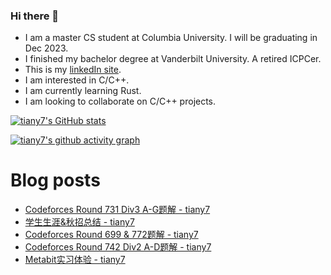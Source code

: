 ### Hi there 👋
- I am a master CS student at Columbia University. I will be graduating in Dec 2023.
- I finished my bachelor degree at Vanderbilt University. A retired ICPCer.
- This is my [linkedIn site](https://www.linkedin.com/in/yuanhan-tian-02729117a/).
- I am interested in C/C++.
- I am currently learning Rust.
- I am looking to collaborate on C/C++ projects.

[![tiany7's GitHub stats](https://github-readme-stats.vercel.app/api?username=tiany7)](https://github.com/anuraghazra/github-readme-stats)

[![tiany7's github activity graph](https://github-readme-activity-graph.cyclic.app/graph?username=tiany7&theme=dracula&bg_color=FFFFFF&color=000000&line=87CEEB)](https://github.com/ashutosh00710/github-readme-activity-graph)

# Blog posts
<!-- BLOG-POST-LIST:START -->
- [Codeforces Round 731 Div3 A-G题解 - tiany7](https://www.cnblogs.com/tiany7/p/17863588.html)
- [学生生涯&amp;秋招总结 - tiany7](https://www.cnblogs.com/tiany7/p/17851756.html)
- [Codeforces Round 699 &amp; 772题解 - tiany7](https://www.cnblogs.com/tiany7/p/17739678.html)
- [Codeforces Round 742 Div2 A-D题解 - tiany7](https://www.cnblogs.com/tiany7/p/17732366.html)
- [Metabit实习体验 - tiany7](https://www.cnblogs.com/tiany7/p/17707659.html)
<!-- BLOG-POST-LIST:END -->


